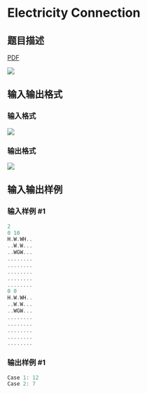 # Electricity Connection

## 题目描述

[problemUrl]: https://uva.onlinejudge.org/index.php?option=com_onlinejudge&Itemid=8&category=244&page=show_problem&problem=3406

[PDF](https://uva.onlinejudge.org/external/122/p12254.pdf)

![](https://cdn.luogu.com.cn/upload/vjudge_pic/UVA12254/460b9f0906c4215645d634fe4f7f178834f111a5.png)

## 输入输出格式

### 输入格式

![](https://cdn.luogu.com.cn/upload/vjudge_pic/UVA12254/ec01b1f26626ffbf4ea9b94c464978dfab9253f8.png)

### 输出格式

![](https://cdn.luogu.com.cn/upload/vjudge_pic/UVA12254/f47f9532e3428862d87e6f00f2adf30373ea23e0.png)

## 输入输出样例

### 输入样例 #1

```cpp
2
0 10
H.W.WH..
..W.W...
..WGW...
........
........
........
........
........
0 0
H.W.WH..
..W.W...
..WGW...
........
........
........
........
........
```


### 输出样例 #1

```cpp
Case 1: 12
Case 2: 7
```


